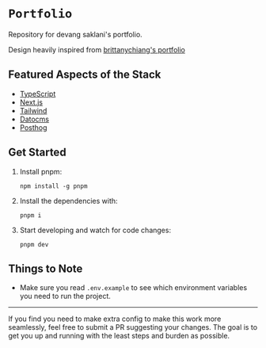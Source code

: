 # `Portfolio`

Repository for devang saklani's portfolio.

Design heavily inspired from [brittanychiang's portfolio](https://brittanychiang.com/)

## Featured Aspects of the Stack

- [TypeScript](https://www.typescriptlang.org/)
- [Next.js](https://nextjs.org/)
- [Tailwind](https://tailwindcss.com/)
- [Datocms](https://datocms.com/)
- [Posthog](https://posthog.com/)

## Get Started

1. Install pnpm:

   ```
   npm install -g pnpm
   ```

2. Install the dependencies with:

   ```
   pnpm i
   ```

3. Start developing and watch for code changes:

   ```
   pnpm dev
   ```

## Things to Note

- Make sure you read `.env.example` to see which environment variables you need to run the project.

---

If you find you need to make extra config to make this work more seamlessly, feel free to submit a PR suggesting your changes. The goal is to get you up and running with the least steps and burden as possible.
